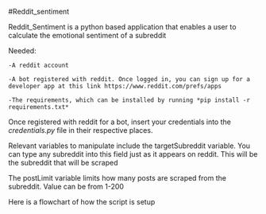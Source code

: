 #Reddit_sentiment

Reddit_Sentiment is a python based application that enables a user to calculate the emotional sentiment of a subreddit 

Needed:
    
    -A reddit account
    
    -A bot registered with reddit. Once logged in, you can sign up for a developer app at this link https://www.reddit.com/prefs/apps
    
    -The requirements, which can be installed by running *pip install -r requirements.txt*
    
Once registered with reddit for a bot, insert your credentials into the *credentials.py* file in their respective places.

Relevant variables to manipulate include the targetSubreddit variable.  You can type any subreddit into this field just as it appears on reddit.  This will be the subreddit that will be scraped

The postLimit variable limits how many posts are scraped from the subreddit.  Value can be from 1-200

Here is a flowchart of how the script is setup



    
